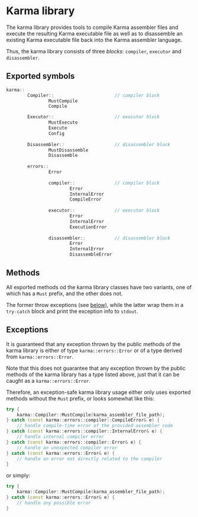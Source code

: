 # Karma library

The karma library provides tools to compile Karma assembler files and
execute the resulting Karma executable file as well as to disassemble
an existing Karma executable file back into the Karma assembler language.

Thus, the karma library consists of three _blocks_: `compiler`, `executor` and
`disassembler`.

## Exported symbols

```c++
karma::
        Compiler::                       // compiler block
                MustCompile
                Compile

        Executor::                       // executor block
                MustExecute
                Execute
                Config
                
        Disassembler::                   // disassembler block
                MustDisassemble
                Disassemble
                
        errors::
                Error
                
                compiler::               // compiler block
                        Error
                        InternalError
                        CompileError
                        
                executor::               // executor block
                        Error
                        InternalError
                        ExecutionError
                        
                disassembler::           // disassembler block
                        Error
                        InternalError
                        DisassembleError
```

## Methods

All exported methods od the karma library classes have two variants,
one of which has a `Must` prefix, and the other does not.

The former throw exceptions (see [below](#exceptions)),
while the latter wrap them in a `try-catch` block and print the exception
info to `stdout`.

## Exceptions

It is guaranteed that any exception thrown by the public methods of the karma
library is either of type `karma::errors::Error` or of a type derived
from `karma::errors::Error`.

Note that this does not guarantee that any exception thrown
by the public methods of the karma library has a type listed above,
just that it can be caught as a `karma::errors::Error`.

Therefore, an exception-safe karma library usage either only
uses exported methods without the `Must` prefix, or looks somewhat like this:

```c++
try {
    karma::Compiler::MustCompile(karma_assembler_file_path);
} catch (const karma::errors::compiler::CompileError& e) {
    // handle compile-time error of the provided assembler code
} catch (const karma::errors::compiler::InternalError& e) {
    // handle internal compiler error
} catch (const karma::errors::compiler::Error& e) {
    // handle an unexpected compiler error
} catch (const karma::errors::Error& e) {
    // handle an error not directly related to the compiler
}
```

or simply:

```c++
try {
    karma::Compiler::MustCompile(karma_assembler_file_path);
} catch (const karma::errors::Error& e) {
    // handle any possible error
}
```